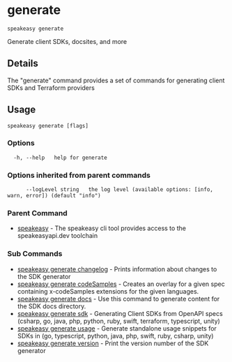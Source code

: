 # generate  
`speakeasy generate`  


Generate client SDKs, docsites, and more  

## Details

The "generate" command provides a set of commands for generating client SDKs and Terraform providers

## Usage

```
speakeasy generate [flags]
```

### Options

```
  -h, --help   help for generate
```

### Options inherited from parent commands

```
      --logLevel string   the log level (available options: [info, warn, error]) (default "info")
```

### Parent Command

* [speakeasy](../README.md)	 - The speakeasy cli tool provides access to the speakeasyapi.dev toolchain
### Sub Commands

* [speakeasy generate changelog](changelog.md)	 - Prints information about changes to the SDK generator
* [speakeasy generate codeSamples](codeSamples.md)	 - Creates an overlay for a given spec containing x-codeSamples extensions for the given languages.
* [speakeasy generate docs](docs.md)	 - Use this command to generate content for the SDK docs directory.
* [speakeasy generate sdk](sdk/README.md)	 - Generating Client SDKs from OpenAPI specs (csharp, go, java, php, python, ruby, swift, terraform, typescript, unity)
* [speakeasy generate usage](usage.md)	 - Generate standalone usage snippets for SDKs in (go, typescript, python, java, php, swift, ruby, csharp, unity)
* [speakeasy generate version](version.md)	 - Print the version number of the SDK generator

